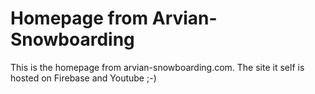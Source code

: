 # Homepage from Arvian-Snowboarding

This is the homepage from arvian-snowboarding.com.
The site it self is hosted on Firebase and Youtube ;-)